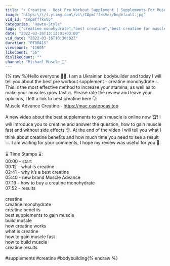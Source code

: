 ```yaml
---
title: "⚡️ Creatine - Best Pre Workout Supplement | Supplements For Muscle Growth | Best Creatine"
image: "https:\/\/i.ytimg.com\/vi\/CApmfffksVo\/hqdefault.jpg"
vid_id: "CApmfffksVo"
categories: "Howto-Style"
tags: ["creatine monohydrate","best creatine","best creatine for muscle gain"]
date: "2022-03-26T13:13:01+03:00"
vid_date: "2022-03-16T10:30:02Z"
duration: "PT8M41S"
viewcount: "11605"
likeCount: "56"
dislikeCount: ""
channel: "Michael Muscle 💪"
---
```

{% raw %}Hello everyone 💪🏻. I am a Ukrainian bodybuilder and today I will tell you about the best pre workout supplement - creatine monohydrate 💧. This is the most effective method to increase your stamina, as well as to make your muscles grow fast 🔥. Please rate the review and leave your opinions, I left a link to best creatine here 👇:<br />Muscle Advance Creatine - <a rel="nofollow" target="blank" href="https://mac.castopcas.top">https://mac.castopcas.top</a><br /><br />A new video about the best supplements to gain muscle is online now 🏆! I will introduce you to creatine and answer the question, how to gain muscle fast and without side effects 👌. At the end of the video I will tell you what I think about creatine benefits and how much time you need to see a result 💥. I am waiting for your comments, I hope my review was useful for you 🤝.<br /><br />⌛️ Time Stamps ⌛️:<br />00:00 - start<br />00:12 - what is creatine<br />02:41 - why it’s a best creatine<br />05:40 - new brand Muscle Advance<br />07:19 - how to buy a creatine monohydrate<br />07:52 - results<br /><br />creatine<br />creatine monohydrate<br />creatine benefits<br />best supplements to gain muscle<br />build muscle<br />how creatine works<br />what is creatine<br />how to gain muscle fast<br />how to build muscle<br />creatine results<br /><br />#supplements #creatine #bodybuilding{% endraw %}
